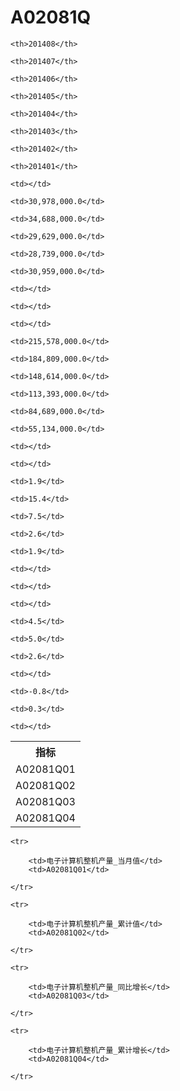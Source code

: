 A02081Q
======


<table>

<tr>
    <th>指标</th>
    
    <th>201408</th>
    
    <th>201407</th>
    
    <th>201406</th>
    
    <th>201405</th>
    
    <th>201404</th>
    
    <th>201403</th>
    
    <th>201402</th>
    
    <th>201401</th>
    
</tr>


<tr>
    <td>A02081Q01</td>
    
    <td></td>
    
    <td>30,978,000.0</td>
    
    <td>34,688,000.0</td>
    
    <td>29,629,000.0</td>
    
    <td>28,739,000.0</td>
    
    <td>30,959,000.0</td>
    
    <td></td>
    
    <td></td>
    

</tr>

<tr>
    <td>A02081Q02</td>
    
    <td></td>
    
    <td>215,578,000.0</td>
    
    <td>184,809,000.0</td>
    
    <td>148,614,000.0</td>
    
    <td>113,393,000.0</td>
    
    <td>84,689,000.0</td>
    
    <td>55,134,000.0</td>
    
    <td></td>
    

</tr>

<tr>
    <td>A02081Q03</td>
    
    <td></td>
    
    <td>1.9</td>
    
    <td>15.4</td>
    
    <td>7.5</td>
    
    <td>2.6</td>
    
    <td>1.9</td>
    
    <td></td>
    
    <td></td>
    

</tr>

<tr>
    <td>A02081Q04</td>
    
    <td></td>
    
    <td>4.5</td>
    
    <td>5.0</td>
    
    <td>2.6</td>
    
    <td></td>
    
    <td>-0.8</td>
    
    <td>0.3</td>
    
    <td></td>
    

</tr>


</table>

<table>
    
    <tr>

        <td>电子计算机整机产量_当月值</td>
        <td>A02081Q01</td>

    </tr>
    
    <tr>

        <td>电子计算机整机产量_累计值</td>
        <td>A02081Q02</td>

    </tr>
    
    <tr>

        <td>电子计算机整机产量_同比增长</td>
        <td>A02081Q03</td>

    </tr>
    
    <tr>

        <td>电子计算机整机产量_累计增长</td>
        <td>A02081Q04</td>

    </tr>
    
</table>